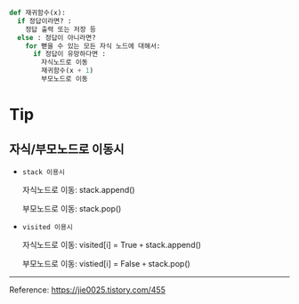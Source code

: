 ```python
def 재귀함수(x):
  if 정답이라면? :
    정답 출력 또는 저장 등
  else : 정답이 아니라면?
    for 뻗을 수 있는 모든 자식 노드에 대해서:
      if 정답이 유망하다면 :
        자식노드로 이동
        재귀함수(x + 1)
        부모노드로 이동
```

# Tip
## 자식/부모노드로 이동시 
- `stack 이용시`

  자식노드로 이동: stack.append()

  부모노드로 이동: stack.pop()
- `visited 이용시`

  자식노드로 이동: visited[i] = True `+` stack.append()

  부모노드로 이동: vistied[i] = False `+` stack.pop()

---
Reference: https://jie0025.tistory.com/455
